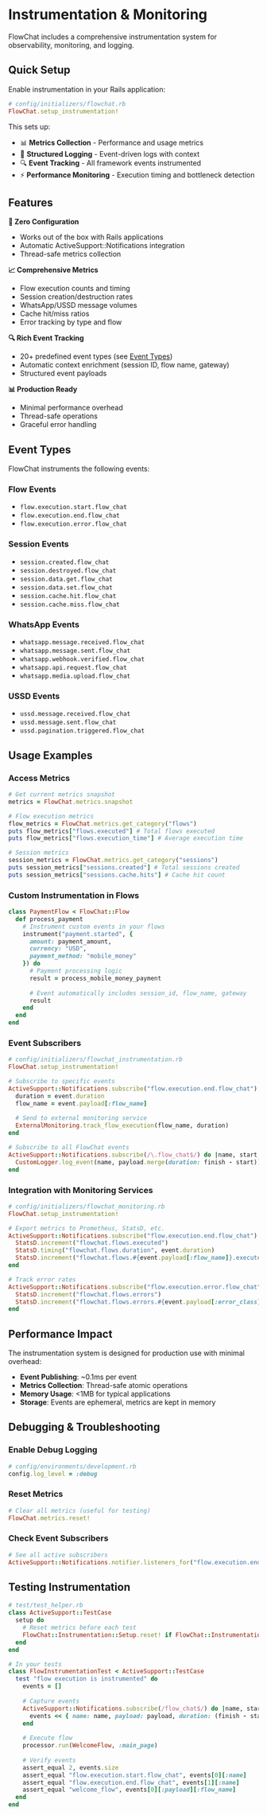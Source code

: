 # Instrumentation & Monitoring

FlowChat includes a comprehensive instrumentation system for observability, monitoring, and logging.

## Quick Setup

Enable instrumentation in your Rails application:

```ruby
# config/initializers/flowchat.rb
FlowChat.setup_instrumentation!
```

This sets up:
- 📊 **Metrics Collection** - Performance and usage metrics
- 📝 **Structured Logging** - Event-driven logs with context
- 🔍 **Event Tracking** - All framework events instrumented
- ⚡ **Performance Monitoring** - Execution timing and bottleneck detection

## Features

**🎯 Zero Configuration**
- Works out of the box with Rails applications
- Automatic ActiveSupport::Notifications integration
- Thread-safe metrics collection

**📈 Comprehensive Metrics**
- Flow execution counts and timing
- Session creation/destruction rates
- WhatsApp/USSD message volumes
- Cache hit/miss ratios
- Error tracking by type and flow

**🔍 Rich Event Tracking**
- 20+ predefined event types (see [Event Types](#event-types))
- Automatic context enrichment (session ID, flow name, gateway)
- Structured event payloads

**📊 Production Ready**
- Minimal performance overhead
- Thread-safe operations
- Graceful error handling

## Event Types

FlowChat instruments the following events:

### Flow Events
- `flow.execution.start.flow_chat`
- `flow.execution.end.flow_chat`
- `flow.execution.error.flow_chat`

### Session Events
- `session.created.flow_chat`
- `session.destroyed.flow_chat`
- `session.data.get.flow_chat`
- `session.data.set.flow_chat`
- `session.cache.hit.flow_chat`
- `session.cache.miss.flow_chat`

### WhatsApp Events
- `whatsapp.message.received.flow_chat`
- `whatsapp.message.sent.flow_chat`
- `whatsapp.webhook.verified.flow_chat`
- `whatsapp.api.request.flow_chat`
- `whatsapp.media.upload.flow_chat`

### USSD Events
- `ussd.message.received.flow_chat`
- `ussd.message.sent.flow_chat`
- `ussd.pagination.triggered.flow_chat`

## Usage Examples

### Access Metrics

```ruby
# Get current metrics snapshot
metrics = FlowChat.metrics.snapshot

# Flow execution metrics
flow_metrics = FlowChat.metrics.get_category("flows")
puts flow_metrics["flows.executed"] # Total flows executed
puts flow_metrics["flows.execution_time"] # Average execution time

# Session metrics  
session_metrics = FlowChat.metrics.get_category("sessions")
puts session_metrics["sessions.created"] # Total sessions created
puts session_metrics["sessions.cache.hits"] # Cache hit count
```

### Custom Instrumentation in Flows

```ruby
class PaymentFlow < FlowChat::Flow
  def process_payment
    # Instrument custom events in your flows
    instrument("payment.started", {
      amount: payment_amount,
      currency: "USD",
      payment_method: "mobile_money"
    }) do
      # Payment processing logic
      result = process_mobile_money_payment
      
      # Event automatically includes session_id, flow_name, gateway
      result
    end
  end
end
```

### Event Subscribers

```ruby
# config/initializers/flowchat_instrumentation.rb
FlowChat.setup_instrumentation!

# Subscribe to specific events
ActiveSupport::Notifications.subscribe("flow.execution.end.flow_chat") do |event|
  duration = event.duration
  flow_name = event.payload[:flow_name]
  
  # Send to external monitoring service
  ExternalMonitoring.track_flow_execution(flow_name, duration)
end

# Subscribe to all FlowChat events
ActiveSupport::Notifications.subscribe(/\.flow_chat$/) do |name, start, finish, id, payload|
  CustomLogger.log_event(name, payload.merge(duration: finish - start))
end
```

### Integration with Monitoring Services

```ruby
# config/initializers/flowchat_monitoring.rb
FlowChat.setup_instrumentation!

# Export metrics to Prometheus, StatsD, etc.
ActiveSupport::Notifications.subscribe("flow.execution.end.flow_chat") do |event|
  StatsD.increment("flowchat.flows.executed")
  StatsD.timing("flowchat.flows.duration", event.duration)
  StatsD.increment("flowchat.flows.#{event.payload[:flow_name]}.executed")
end

# Track error rates
ActiveSupport::Notifications.subscribe("flow.execution.error.flow_chat") do |event|
  StatsD.increment("flowchat.flows.errors")
  StatsD.increment("flowchat.flows.errors.#{event.payload[:error_class]}")
end
```

## Performance Impact

The instrumentation system is designed for production use with minimal overhead:

- **Event Publishing**: ~0.1ms per event
- **Metrics Collection**: Thread-safe atomic operations
- **Memory Usage**: <1MB for typical applications
- **Storage**: Events are ephemeral, metrics are kept in memory

## Debugging & Troubleshooting

### Enable Debug Logging

```ruby
# config/environments/development.rb
config.log_level = :debug
```

### Reset Metrics

```ruby
# Clear all metrics (useful for testing)
FlowChat.metrics.reset!
```

### Check Event Subscribers

```ruby
# See all active subscribers
ActiveSupport::Notifications.notifier.listeners_for("flow.execution.end.flow_chat")
```

## Testing Instrumentation

```ruby
# test/test_helper.rb
class ActiveSupport::TestCase
  setup do
    # Reset metrics before each test
    FlowChat::Instrumentation::Setup.reset! if FlowChat::Instrumentation::Setup.setup?
  end
end

# In your tests
class FlowInstrumentationTest < ActiveSupport::TestCase
  test "flow execution is instrumented" do
    events = []
    
    # Capture events
    ActiveSupport::Notifications.subscribe(/flow_chat$/) do |name, start, finish, id, payload|
      events << { name: name, payload: payload, duration: (finish - start) * 1000 }
    end
    
    # Execute flow
    processor.run(WelcomeFlow, :main_page)
    
    # Verify events
    assert_equal 2, events.size
    assert_equal "flow.execution.start.flow_chat", events[0][:name]
    assert_equal "flow.execution.end.flow_chat", events[1][:name]
    assert_equal "welcome_flow", events[0][:payload][:flow_name]
  end
end 